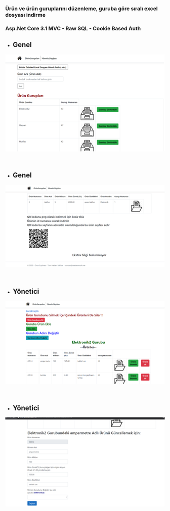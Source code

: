 ### Ürün ve ürün guruplarını düzenleme, guruba göre sıralı excel dosyası indirme
### Asp.Net Core 3.1 MVC - Raw SQL - Cookie Based Auth

* ## Genel 
![img](https://github.com/atakanertrk/Various-WebProjects/blob/main/ProductManagementWebsite/uygulama-icinden-goruntuler/1.png)

<br>

* ## Genel 
![img](https://github.com/atakanertrk/Various-WebProjects/blob/main/ProductManagementWebsite/uygulama-icinden-goruntuler/4.png)

<br>

* ## Yönetici 
![img](https://github.com/atakanertrk/Various-WebProjects/blob/main/ProductManagementWebsite/uygulama-icinden-goruntuler/2.png)

<br>

* ## Yönetici 
![img](https://github.com/atakanertrk/Various-WebProjects/blob/main/ProductManagementWebsite/uygulama-icinden-goruntuler/3.png)

